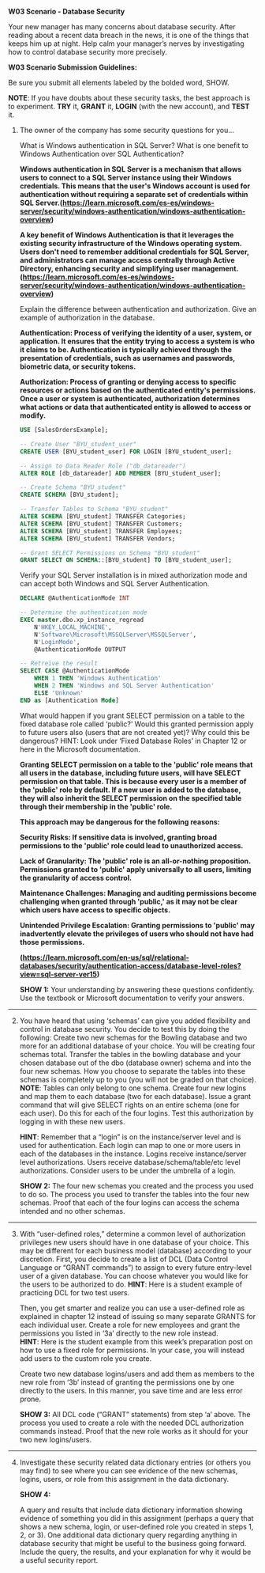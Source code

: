 **W03 Scenario - Database Security**

Your new manager has many concerns about database security. After reading about a recent data breach in the news, it is one of the things that keeps him up at night. Help calm your manager’s nerves by investigating how to control database security more precisely.

**W03 Scenario Submission Guidelines:**

Be sure you submit all elements labeled by the bolded word, SHOW.

**NOTE**: 
If you have doubts about these security tasks, the best approach is to experiment. **TRY** it, **GRANT** it, **LOGIN** (with the new account), and **TEST** it.

1. The owner of the company has some security questions for you…

    What is Windows authentication in SQL Server? What is one benefit to Windows Authentication over SQL Authentication? 

    **Windows authentication in SQL Server is a mechanism that allows users to connect to a SQL Server instance using their Windows credentials. This means that the user's Windows account is used for authentication without requiring a separate set of credentials within SQL Server.(https://learn.microsoft.com/es-es/windows-server/security/windows-authentication/windows-authentication-overview)**

    **A key benefit of Windows Authentication is that it leverages the existing security infrastructure of the Windows operating system. Users don't need to remember additional credentials for SQL Server, and administrators can manage access centrally through Active Directory, enhancing security and simplifying user management. (https://learn.microsoft.com/es-es/windows-server/security/windows-authentication/windows-authentication-overview)**

    Explain the difference between authentication and authorization. Give an example of authorization in the database.

    **Authentication: Process of verifying the identity of a user, system, or application. It ensures that the entity trying to access a system is who it claims to be. Authentication is typically achieved through the presentation of credentials, such as usernames and passwords, biometric data, or security tokens.**

    **Authorization: Process of granting or denying access to specific resources or actions based on the authenticated entity's permissions. Once a user or system is authenticated, authorization determines what actions or data that authenticated entity is allowed to access or modify.**

    ```sql
    USE [SalesOrdersExample];

    -- Create User "BYU_student_user"
    CREATE USER [BYU_student_user] FOR LOGIN [BYU_student_user];

    -- Assign to Data Reader Role ("db_datareader")
    ALTER ROLE [db_datareader] ADD MEMBER [BYU_student_user];

    -- Create Schema "BYU_student"
    CREATE SCHEMA [BYU_student];

    -- Transfer Tables to Schema "BYU_student"
    ALTER SCHEMA [BYU_student] TRANSFER Categories;
    ALTER SCHEMA [BYU_student] TRANSFER Customers;
    ALTER SCHEMA [BYU_student] TRANSFER Employees;
    ALTER SCHEMA [BYU_student] TRANSFER Vendors;

    -- Grant SELECT Permissions on Schema "BYU_student"
    GRANT SELECT ON SCHEMA::[BYU_student] TO [BYU_student_user];
    ```

    Verify your SQL Server installation is in mixed authorization mode and can accept both Windows and SQL Server Authentication.

    ```sql
    DECLARE @AuthenticationMode INT  

    -- Determine the authentication mode
    EXEC master.dbo.xp_instance_regread 
        N'HKEY_LOCAL_MACHINE', 
        N'Software\Microsoft\MSSQLServer\MSSQLServer',   
        N'LoginMode', 
        @AuthenticationMode OUTPUT  

    -- Retreive the result
    SELECT CASE @AuthenticationMode    
        WHEN 1 THEN 'Windows Authentication'   
        WHEN 2 THEN 'Windows and SQL Server Authentication'   
        ELSE 'Unknown'  
    END as [Authentication Mode]  
    ```

    What would happen if you grant SELECT permission on a table to the fixed database role called ‘public?’ Would this granted permission apply to future users also (users that are not created yet)? Why could this be dangerous? HINT: Look under ‘Fixed Database Roles’ in Chapter 12 or here in the Microsoft documentation.
 
    **Granting SELECT permission on a table to the 'public' role means that all users in the database, including future users, will have SELECT permission on that table. This is because every user is a member of the 'public' role by default. If a new user is added to the database, they will also inherit the SELECT permission on the specified table through their membership in the 'public' role.**

     **This approach may be dangerous for the following reasons:**

    **Security Risks: If sensitive data is involved, granting broad permissions to the 'public' role could lead to unauthorized access.**

    **Lack of Granularity: The 'public' role is an all-or-nothing proposition. Permissions granted to 'public' apply universally to all users, limiting the granularity of access control.**

    **Maintenance Challenges: Managing and auditing permissions become challenging when granted through 'public,' as it may not be clear which users have access to specific objects.**

    **Unintended Privilege Escalation: Granting permissions to 'public' may inadvertently elevate the privileges of users who should not have had those permissions.**

    **(https://learn.microsoft.com/en-us/sql/relational-databases/security/authentication-access/database-level-roles?view=sql-server-ver15)**

    **SHOW 1:** Your understanding by answering these questions confidently. Use the textbook or Microsoft documentation to verify your answers.

---

2. You have heard that using ‘schemas’ can give you added flexibility and control in database security. You decide to test this by doing the following:
Create two new schemas for the Bowling database and two more for an additional database of your choice. You will be creating four schemas total.
Transfer the tables in the bowling database and your chosen database out of the dbo (database owner) schema and into the four new schemas. How you choose to separate the tables into these schemas is completely up to you (you will not be graded on that choice). **NOTE**: Tables can only belong to one schema.
Create four new logins and map them to each database (two for each database). Issue a grant command that will give SELECT rights on an entire schema (one for each user). Do this for each of the four logins. Test this authorization by logging in with these new users.

    **HINT**: Remember that a “login” is on the instance/server level and is used for authentication. Each login can map to one or more users in each of the databases in the instance. Logins receive instance/server level authorizations. Users receive database/schema/table/etc level authorizations. Consider users to be under the umbrella of a login.


    **SHOW 2:**
    The four new schemas you created and the process you used to do so.
    The process you used to transfer the tables into the four new schemas.
    Proof that each of the four logins can access the schema intended and no other schemas.

---

3. With “user-defined roles,” determine a common level of authorization privileges new users should have in one database of your choice. This may be different for each business model (database) according to your discretion.
First, you decide to create a list of DCL (Data Control Language or “GRANT commands”) to assign to every future entry-level user of a given database. You can choose whatever you would like for the users to be authorized to do.
**HINT**: Here is a student example of practicing DCL for two test users.

    Then, you get smarter and realize you can use a user-defined role as explained in chapter 12 instead of issuing so many separate GRANTS for each individual user. Create a role for new employees and grant the permissions you listed in ‘3a’ directly to the new role instead.		
    **HINT**: Here is the student example from this week’s preparation post on how to use a fixed role for permissions. In your case, you will instead add users to the custom role you create.

    Create two new database logins/users and add them as members to the new role from ‘3b’ instead of granting the permissions one by one directly to the users. In this manner, you save time and are less error prone.

    **SHOW 3:** 
    All DCL code (“GRANT” statements) from step ‘a’ above.
    The process you used to create a role with the needed DCL authorization commands instead.
    Proof that the new role works as it should for your two new logins/users.

---

4. Investigate these security related data dictionary entries (or others you may find) to see where you can see evidence of the new schemas, logins, users, or role from this assignment in the data dictionary. 

    **SHOW 4:**

    A query and results that include data dictionary information showing evidence of something you did in this assignment (perhaps a query that shows a new schema, login, or user-defined role you created in steps 1, 2, or 3).
    One additional data dictionary query regarding anything in database security that might be useful to the business going forward. Include the query, the results, and your explanation for why it would be a useful security report.
